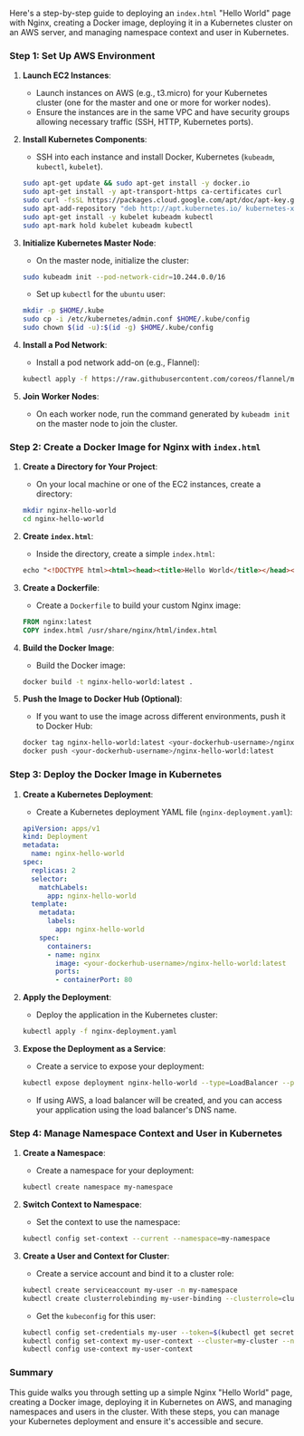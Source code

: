 Here's a step-by-step guide to deploying an `index.html` "Hello World" page with Nginx, creating a Docker image, deploying it in a Kubernetes cluster on an AWS server, and managing namespace context and user in Kubernetes.

### Step 1: Set Up AWS Environment
1. **Launch EC2 Instances**: 
   - Launch instances on AWS (e.g., t3.micro) for your Kubernetes cluster (one for the master and one or more for worker nodes).
   - Ensure the instances are in the same VPC and have security groups allowing necessary traffic (SSH, HTTP, Kubernetes ports).

2. **Install Kubernetes Components**:
   - SSH into each instance and install Docker, Kubernetes (`kubeadm`, `kubectl`, `kubelet`).

   ```bash
   sudo apt-get update && sudo apt-get install -y docker.io
   sudo apt-get install -y apt-transport-https ca-certificates curl
   sudo curl -fsSL https://packages.cloud.google.com/apt/doc/apt-key.gpg | sudo apt-key add -
   sudo apt-add-repository "deb http://apt.kubernetes.io/ kubernetes-xenial main"
   sudo apt-get install -y kubelet kubeadm kubectl
   sudo apt-mark hold kubelet kubeadm kubectl
   ```

3. **Initialize Kubernetes Master Node**:
   - On the master node, initialize the cluster:
   
   ```bash
   sudo kubeadm init --pod-network-cidr=10.244.0.0/16
   ```

   - Set up `kubectl` for the `ubuntu` user:

   ```bash
   mkdir -p $HOME/.kube
   sudo cp -i /etc/kubernetes/admin.conf $HOME/.kube/config
   sudo chown $(id -u):$(id -g) $HOME/.kube/config
   ```

4. **Install a Pod Network**:
   - Install a pod network add-on (e.g., Flannel):
   
   ```bash
   kubectl apply -f https://raw.githubusercontent.com/coreos/flannel/master/Documentation/kube-flannel.yml
   ```

5. **Join Worker Nodes**:
   - On each worker node, run the command generated by `kubeadm init` on the master node to join the cluster.

### Step 2: Create a Docker Image for Nginx with `index.html`
1. **Create a Directory for Your Project**:
   - On your local machine or one of the EC2 instances, create a directory:
   
   ```bash
   mkdir nginx-hello-world
   cd nginx-hello-world
   ```

2. **Create `index.html`**:
   - Inside the directory, create a simple `index.html`:

   ```html
   echo "<!DOCTYPE html><html><head><title>Hello World</title></head><body><h1>Hello, World!</h1></body></html>" > index.html
   ```

3. **Create a Dockerfile**:
   - Create a `Dockerfile` to build your custom Nginx image:

   ```Dockerfile
   FROM nginx:latest
   COPY index.html /usr/share/nginx/html/index.html
   ```

4. **Build the Docker Image**:
   - Build the Docker image:
   
   ```bash
   docker build -t nginx-hello-world:latest .
   ```

5. **Push the Image to Docker Hub (Optional)**:
   - If you want to use the image across different environments, push it to Docker Hub:
   
   ```bash
   docker tag nginx-hello-world:latest <your-dockerhub-username>/nginx-hello-world:latest
   docker push <your-dockerhub-username>/nginx-hello-world:latest
   ```

### Step 3: Deploy the Docker Image in Kubernetes
1. **Create a Kubernetes Deployment**:
   - Create a Kubernetes deployment YAML file (`nginx-deployment.yaml`):

   ```yaml
   apiVersion: apps/v1
   kind: Deployment
   metadata:
     name: nginx-hello-world
   spec:
     replicas: 2
     selector:
       matchLabels:
         app: nginx-hello-world
     template:
       metadata:
         labels:
           app: nginx-hello-world
       spec:
         containers:
         - name: nginx
           image: <your-dockerhub-username>/nginx-hello-world:latest
           ports:
           - containerPort: 80
   ```

2. **Apply the Deployment**:
   - Deploy the application in the Kubernetes cluster:

   ```bash
   kubectl apply -f nginx-deployment.yaml
   ```

3. **Expose the Deployment as a Service**:
   - Create a service to expose your deployment:

   ```bash
   kubectl expose deployment nginx-hello-world --type=LoadBalancer --port=80 --target-port=80
   ```

   - If using AWS, a load balancer will be created, and you can access your application using the load balancer's DNS name.

### Step 4: Manage Namespace Context and User in Kubernetes
1. **Create a Namespace**:
   - Create a namespace for your deployment:

   ```bash
   kubectl create namespace my-namespace
   ```

2. **Switch Context to Namespace**:
   - Set the context to use the namespace:

   ```bash
   kubectl config set-context --current --namespace=my-namespace
   ```

3. **Create a User and Context for Cluster**:
   - Create a service account and bind it to a cluster role:

   ```bash
   kubectl create serviceaccount my-user -n my-namespace
   kubectl create clusterrolebinding my-user-binding --clusterrole=cluster-admin --serviceaccount=my-namespace:my-user
   ```

   - Get the `kubeconfig` for this user:

   ```bash
   kubectl config set-credentials my-user --token=$(kubectl get secret $(kubectl get serviceaccount my-user -n my-namespace -o jsonpath="{.secrets[0].name}") -n my-namespace -o jsonpath="{.data.token}" | base64 --decode)
   kubectl config set-context my-user-context --cluster=my-cluster --namespace=my-namespace --user=my-user
   kubectl config use-context my-user-context
   ```

### Summary
This guide walks you through setting up a simple Nginx "Hello World" page, creating a Docker image, deploying it in Kubernetes on AWS, and managing namespaces and users in the cluster. With these steps, you can manage your Kubernetes deployment and ensure it's accessible and secure.
